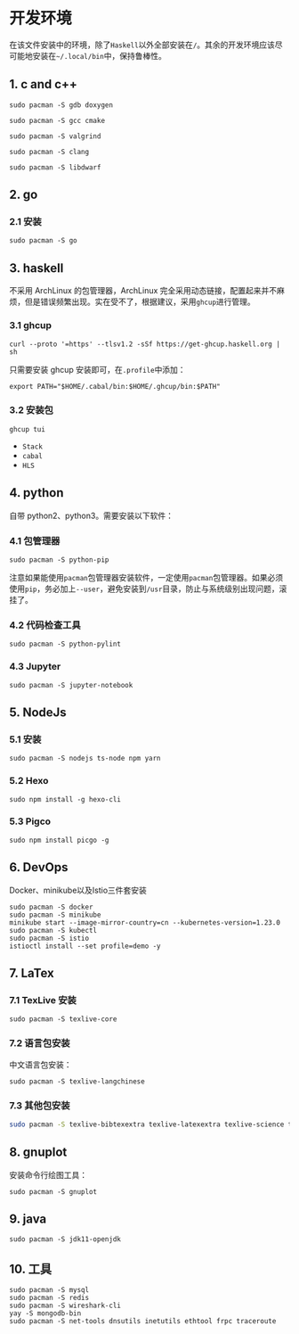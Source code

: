 # 开发环境

在该文件安装中的环境，除了`Haskell`以外全部安装在`/`。其余的开发环境应该尽可能地安装在`~/.local/bin`中，保持鲁棒性。

## 1. c and c++

```shell
sudo pacman -S gdb doxygen
```

```shell
sudo pacman -S gcc cmake
```

```shell
sudo pacman -S valgrind
```

```shell
sudo pacman -S clang
```

```shell
sudo pacman -S libdwarf
```

## 2. go

### 2.1 安装

```shell
sudo pacman -S go
```

## 3. haskell

不采用 ArchLinux 的包管理器，ArchLinux 完全采用动态链接，配置起来并不麻烦，但是错误频繁出现。实在受不了，根据建议，采用`ghcup`进行管理。

### 3.1 ghcup

```shell
curl --proto '=https' --tlsv1.2 -sSf https://get-ghcup.haskell.org | sh
```

只需要安装 ghcup 安装即可，在`.profile`中添加：

```shell
export PATH="$HOME/.cabal/bin:$HOME/.ghcup/bin:$PATH"
```

### 3.2 安装包

```shell
ghcup tui
```

+ `Stack`
+ `cabal`
+ `HLS`

## 4. python

自带 python2、python3。需要安装以下软件：

### 4.1 包管理器

```shell
sudo pacman -S python-pip
```

注意如果能使用`pacman`包管理器安装软件，一定使用`pacman`包管理器。如果必须使用`pip`，务必加上`--user`，避免安装到`/usr`目录，防止与系统级别出现问题，滚挂了。

### 4.2 代码检查工具

```shell
sudo pacman -S python-pylint
```

### 4.3 Jupyter

```sheel
sudo pacman -S jupyter-notebook
```

## 5. NodeJs

### 5.1 安装

```shell
sudo pacman -S nodejs ts-node npm yarn
```

### 5.2 Hexo

```shell
sudo npm install -g hexo-cli
```

### 5.3 Pigco

```shell
sudo npm install picgo -g
```

## 6. DevOps

Docker、minikube以及Istio三件套安装

```shell
sudo pacman -S docker
sudo pacman -S minikube
minikube start --image-mirror-country=cn --kubernetes-version=1.23.0
sudo pacman -S kubectl
sudo pacman -S istio
istioctl install --set profile=demo -y
```

## 7. LaTex

### 7.1 TexLive 安装

```shell
sudo pacman -S texlive-core
```

### 7.2 语言包安装

中文语言包安装：

```shell
sudo pacman -S texlive-langchinese
```

### 7.3 其他包安装

```sh
sudo pacman -S texlive-bibtexextra texlive-latexextra texlive-science texlive-binextra
```

## 8. gnuplot

安装命令行绘图工具：

```shell
sudo pacman -S gnuplot
```

## 9. java

```shell
sudo pacman -S jdk11-openjdk
```

## 10. 工具

```shell
sudo pacman -S mysql
sudo pacman -S redis
sudo pacman -S wireshark-cli
yay -S mongodb-bin
sudo pacman -S net-tools dnsutils inetutils ethtool frpc traceroute
```
